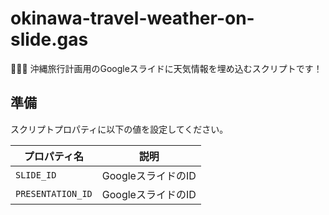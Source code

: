 # okinawa-travel-weather-on-slide.gas

🐜🐜🐜 沖縄旅行計画用のGoogleスライドに天気情報を埋め込むスクリプトです！  

## 準備

スクリプトプロパティに以下の値を設定してください。  

| プロパティ名 | 説明 |
| --- | --- |
| `SLIDE_ID` | GoogleスライドのID |
| `PRESENTATION_ID` | GoogleスライドのID |
